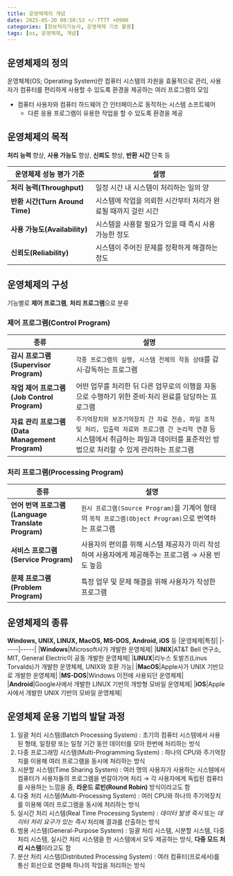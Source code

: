 ```yaml
---
title: 운영체제의 개념
date: 2025-05-30 08:50:53 +/-TTTT +0900
categories: [정보처리기능사, 운영체제 기초 활용]
tags: [os, 운영체제, 개념]
---
```


## 운영체제의 정의
운영체제(OS; Operating System)란 컴퓨터 시스템의 자원을 효율적으로 관리, 사용자가 컴퓨터를 편리하게 사용할 수 있도록 환경을 제공하는 여러 프로그램의 모임
* 컴퓨터 사용자와 컴퓨터 하드웨어 간 인터페이스로 동작하는 시스템 소프트웨어
  * 다른 응용 프로그램이 유용한 작업을 할 수 있도록 환경을 제공

## 운영체제의 목적
**처리 능력** 향상, **사용 가능도** 향상, **신뢰도** 향상, **반환 시간** 단축 등

|운영체제 성능 평가 기준|설명|
|-----|-----|
|**처리 능력(Throughput)**|일정 시간 내 시스템이 처리하는 일의 양|
|**반환 시간(Turn Around Time)**|시스템에 작업을 의뢰한 시간부터 처리가 완료될 때까지 걸린 시간|
|**사용 가능도(Availability)**|시스템을 사용할 필요가 있을 때 즉시 사용 가능한 정도|
|**신뢰도(Reliability)**|시스템이 주어진 문제를 정확하게 해결하는 정도|

## 운영체제의 구성
기능별로 **제어 프로그램**, **처리 프로그램**으로 분류

### 제어 프로그램(Control Program)
|종류|설명|
|-----|-----|
|**감시 프로그램<br>(Supervisor Program)**|`각종 프로그램의 실행, 시스템 전체의 작동 상태`를 감시·감독하는 프로그램|
|**작업 제어 프로그램<br>(Job Control Program)**|어떤 업무를 처리한 뒤 다른 업무로의 이행을 자동으로 수행하기 위한 준비·처리 완료를 담당하는 프로그램|
|**자료 관리 프로그램<br>(Data Management Program)**|`주기억장치와 보조기억장치 간 자료 전송, 파일 조작 및 처리, 입출력 자료와 프로그램 간 논리적 연결` 등 시스템에서 취급하는 파일과 데이터를 표준적인 방법으로 처리할 수 있게 관리하는 프로그램|

### 처리 프로그램(Processing Program)
|종류|설명|
|-----|-----|
|**언어 번역 프로그램<br>(Language Translate Program)**|`원시 프로그램(Source Program)`을 기계어 형태의 `목적 프로그램(Object Program)`으로 번역하는 프로그램|
|**서비스 프로그램<br>(Service Program)**|사용자의 편의를 위해 시스템 제공자가 미리 작성하여 사용자에게 제공해주는 프로그램 → 사용 빈도 높음|
|**문제 프로그램<br>(Problem Program)**|특정 업무 및 문제 해결을 위해 사용자가 작성한 프로그램|

## 운영체제의 종류
**Windows, UNIX, LINUX, MacOS, MS-DOS, Android, iOS** 등
|운영체제|특징|
|-----|-----|
|**Windows**|Microsoft사가 개발한 운영체제|
|**UNIX**|AT&T Bell 연구소, MIT, General Electric이 공동 개발한 운영체제|
|**LINUX**|리누스 토발즈(Linus Torvalds)가 개발한 운영체제, UNIX와 호환 가능|
|**MacOS**|Apple사가 UNIX 기반으로 개발한 운영체제|
|**MS-DOS**|Windows 이전에 사용되던 운영체제|
|**Android**|Google사에서 개발한 LINUX 기반의 개방형 모바일 운영체제|
|**iOS**|Apple사에서 개발한 UNIX 기반의 모바일 운영체제|

## 운영체제 운용 기법의 발달 과정
1. 일괄 처리 시스템(Batch Processing System)
: 초기의 컴퓨터 시스템에서 사용된 형태, 일정량 또는 일정 기간 동안 데이터를 모아 한번에 처리하는 방식
2. 다중 프로그래밍 시스템(Multi-Programming System)
: 하나의 CPU와 주기억장치를 이용해 여러 프로그램을 동시에 처리하는 방식
3. 시분할 시스템(Time Sharing System)
: 여러 명의 사용자가 사용하는 시스템에서 컴퓨터가 사용자들의 프로그램을 번갈아가며 처리 → 각 사용자에게 독립된 컴퓨터를 사용하는 느낌을 줌, **라운드 로빈(Round Robin)** 방식이라고도 함 
4. 다중 처리 시스템(Multi-Processing System)
: 여러 CPU와 하나의 주기억장치를 이용해 여러 프로그램을 동시에 처리하는 방식
5. 실시간 처리 시스템(Real Time Processing System)
: *데이터 발생 즉시* 또는 *데이터 처리 요구가 있는 즉시* 처리해 결과를 산출하는 방식
6. 범용 시스템(General-Purpose System)
: 일괄 처리 시스템, 시분할 시스템, 다중 처리 시스템, 실시간 처리 시스템을 한 시스템에서 모두 제공하는 방식, **다중 모드 처리 시스템**이라고도 함
7. 분산 처리 시스템(Distributed Processing System)
: 여러 컴퓨터(프로세서)를 통신 회선으로 연결해 하나의 작업을 처리하는 방식
